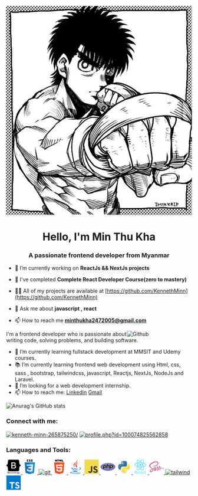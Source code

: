 <div align="center">
  <img src="https://github.com/KennethMinn/KennethMinn/blob/main/75f6ec77502269527c275233c2c9ee55.jpg" alt="Ippo my man">
</div>
<h1 align="center">Hello, I'm Min Thu Kha</h1>
<h3 align="center">A passionate frontend developer from Myanmar</h3>

- 🔭 I’m currently working on **ReactJs && NextJs projects**

- 🌱 I've completed **Complete React Developer Course(zero to mastery)**

- 👨‍💻 All of my projects are available at [https://github.com/KennethMinn](https://github.com/KennethMinn)

- 💬 Ask me about **javascript , react**

- 📫 How to reach me **minthukha2472005@gmail.com**

<img width="35%" align="right" alt="Github" src="https://user-images.githubusercontent.com/48678280/88862734-4903af80-d201-11ea-968b-9c939d88a37c.gif" />

I'm a frontend developer who is passionate about writing code, solving problems, and building software.

- 🔭 I’m currently learning fullstack development at MMSIT and Udemy courses.
- 📚 I’m currently learning  frontend web development using Html, css, sass , bootstrap, tailwindcss, javascript, Reactjs, NextJs, NodeJs and Laravel.
- 👯 I’m looking for a web development internship. 
- 📫 How to reach me: [Linkedin](https://www.linkedin.com/in/kenneth-minn-265875250/) [Gmail](mailto:minthukha2472005@gmail.com)

![Anurag's GitHub stats](https://github-readme-stats.vercel.app/api?username=KennethMinn&show_icons=true&theme=dark)

<h3 align="left">Connect with me:</h3>
<p align="left">
<a href="https://linkedin.com/in/kenneth-minn-265875250/" target="blank"><img align="center" src="https://raw.githubusercontent.com/rahuldkjain/github-profile-readme-generator/master/src/images/icons/Social/linked-in-alt.svg" alt="kenneth-minn-265875250/" height="30" width="40" /></a>
<a href="https://fb.com/profile.php?id=100074825562858" target="blank"><img align="center" src="https://raw.githubusercontent.com/rahuldkjain/github-profile-readme-generator/master/src/images/icons/Social/facebook.svg" alt="profile.php?id=100074825562858" height="30" width="40" /></a>
</p>

<h3 align="left">Languages and Tools:</h3>
<p align="left"> <a href="https://getbootstrap.com" target="_blank" rel="noreferrer"> <img src="https://raw.githubusercontent.com/devicons/devicon/master/icons/bootstrap/bootstrap-plain-wordmark.svg" alt="bootstrap" width="40" height="40"/> </a> <a href="https://www.w3schools.com/css/" target="_blank" rel="noreferrer"> <img src="https://raw.githubusercontent.com/devicons/devicon/master/icons/css3/css3-original-wordmark.svg" alt="css3" width="40" height="40"/> </a> <a href="https://git-scm.com/" target="_blank" rel="noreferrer"> <img src="https://www.vectorlogo.zone/logos/git-scm/git-scm-icon.svg" alt="git" width="40" height="40"/> </a> <a href="https://www.w3.org/html/" target="_blank" rel="noreferrer"> <img src="https://raw.githubusercontent.com/devicons/devicon/master/icons/html5/html5-original-wordmark.svg" alt="html5" width="40" height="40"/> </a> <a href="https://www.java.com" target="_blank" rel="noreferrer"> <img src="https://raw.githubusercontent.com/devicons/devicon/master/icons/java/java-original.svg" alt="java" width="40" height="40"/> </a> <a href="https://developer.mozilla.org/en-US/docs/Web/JavaScript" target="_blank" rel="noreferrer"> <img src="https://raw.githubusercontent.com/devicons/devicon/master/icons/javascript/javascript-original.svg" alt="javascript" width="40" height="40"/> </a> <a href="https://www.php.net" target="_blank" rel="noreferrer"> <img src="https://raw.githubusercontent.com/devicons/devicon/master/icons/php/php-original.svg" alt="php" width="40" height="40"/> </a> <a href="https://www.python.org" target="_blank" rel="noreferrer"> <img src="https://raw.githubusercontent.com/devicons/devicon/master/icons/python/python-original.svg" alt="python" width="40" height="40"/> </a> <a href="https://reactjs.org/" target="_blank" rel="noreferrer"> <img src="https://raw.githubusercontent.com/devicons/devicon/master/icons/react/react-original-wordmark.svg" alt="react" width="40" height="40"/> </a> <a href="https://sass-lang.com" target="_blank" rel="noreferrer"> <img src="https://raw.githubusercontent.com/devicons/devicon/master/icons/sass/sass-original.svg" alt="sass" width="40" height="40"/> </a> <a href="https://tailwindcss.com/" target="_blank" rel="noreferrer"> <img src="https://www.vectorlogo.zone/logos/tailwindcss/tailwindcss-icon.svg" alt="tailwind" width="40" height="40"/> </a> <a href="https://www.typescriptlang.org/" target="_blank" rel="noreferrer"> <img src="https://raw.githubusercontent.com/devicons/devicon/master/icons/typescript/typescript-original.svg" alt="typescript" width="40" height="40"/> </a> </p>

